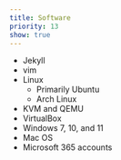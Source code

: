 ```yaml
---
title: Software
priority: 13
show: true
---
```


- Jekyll
- vim
- Linux
  - Primarily Ubuntu
  - Arch Linux
- KVM and QEMU 
- VirtualBox
- Windows 7, 10, and 11
- Mac OS
- Microsoft 365 accounts
